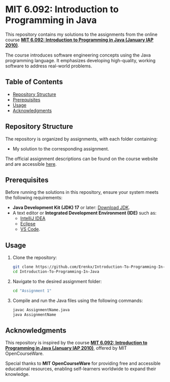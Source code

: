 # MIT 6.092: Introduction to Programming in Java

This repository contains my solutions to the assignments from the online course **[MIT 6.092: Introduction to Programming in Java (January IAP 2010)](https://ocw.mit.edu/courses/6-092-introduction-to-programming-in-java-january-iap-2010/)**.

The course introduces software engineering concepts using the Java programming language. It emphasizes developing high-quality, working software to address real-world problems.

## Table of Contents
- [Repository Structure](#repository-structure)
- [Prerequisites](#prerequisites)
- [Usage](#usage)
- [Acknowledgments](#acknowledgments)

## Repository Structure

The repository is organized by assignments, with each folder containing:

- My solution to the corresponding assignment.

The official assignment descriptions can be found on the course website and are accessible [here](https://ocw.mit.edu/courses/6-092-introduction-to-programming-in-java-january-iap-2010/pages/assignments/).

## Prerequisites

Before running the solutions in this repository, ensure your system meets the following requirements:

- **Java Development Kit (JDK) 17** or later: [Download JDK](https://www.oracle.com/java/technologies/javase-downloads.html).
- A text editor or **Integrated Development Environment (IDE)** such as:
  - [IntelliJ IDEA](https://www.jetbrains.com/idea/)
  - [Eclipse](https://www.eclipse.org/)
  - [VS Code](https://code.visualstudio.com/).

## Usage

1. Clone the repository:
   ```bash
   git clone https://github.com/Erenkx/Introduction-To-Programming-In-Java.git
   cd Introduction-To-Programming-In-Java
   ```

2. Navigate to the desired assignment folder:
   ```bash
   cd "Assignment 1"
   ```

3. Compile and run the Java files using the following commands:
   ```bash
   javac AssignmentName.java
   java AssignmentName
   ```

## Acknowledgments

This repository is inspired by the course **[MIT 6.092: Introduction to Programming in Java (January IAP 2010)](https://ocw.mit.edu/courses/6-092-introduction-to-programming-in-java-january-iap-2010/)**, offered by MIT OpenCourseWare.

Special thanks to **MIT OpenCourseWare** for providing free and accessible educational resources, enabling self-learners worldwide to expand their knowledge.
